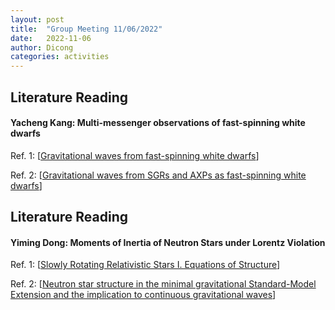 ```yaml
---
layout: post
title:  "Group Meeting 11/06/2022"
date:   2022-11-06
author: Dicong
categories: activities
---
```


## Literature Reading

####  Yacheng Kang: Multi-messenger observations of fast-spinning white dwarfs
 
Ref. 1: [[Gravitational waves from fast-spinning white dwarfs](https://academic.oup.com/mnras/article-abstract/492/4/5949/5715916?redirectedFrom=fulltext)]

Ref. 2: [[Gravitational waves from SGRs and AXPs as fast-spinning white dwarfs](https://academic.oup.com/mnras/article/498/3/4426/5902416)]



## Literature Reading

#### Yiming Dong: Moments of Inertia of Neutron Stars under Lorentz Violation

Ref. 1: [[Slowly Rotating Relativistic Stars I. Equations of Structure](https://ui.adsabs.harvard.edu/abs/1967ApJ...150.1005H/abstract)]

Ref. 2: [[Neutron star structure in the minimal gravitational Standard-Model Extension and the implication to continuous gravitational waves](https://ui.adsabs.harvard.edu/abs/2020PhLB..80335283X/abstract)]
